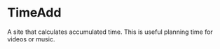 # TimeAdd
 A site that calculates accumulated time.  This is useful planning time for videos or music.
